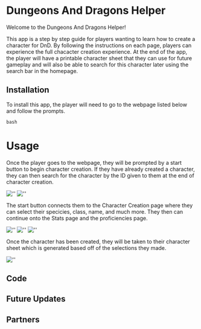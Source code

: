 # Dungeons And Dragons Helper

Welcome to the Dungeons And Dragons Helper!

This app is a step by step guide for players wanting to learn how to create a character for DnD. By following the instructions on each page, players can experience the full chacacter creation experience. At the end of the app, the player will have a printable character sheet that they can use for future gameplay and will also be able to search for this character later using the search bar in the homepage.

## Installation

To install this app, the player will need to go to the webpage listed below and follow the prompts.

``bash
``

# Usage

Once the player goes to the webpage, they will be prompted by a start button to begin character creation. If they have already created a character, they can then search for the character by the ID given to them at the end of character creation.

!['']()
!['']()

The start button connects them to the Character Creation page where they can select their specicies, class, name, and much more. They then can continue onto the Stats page and the proficiencies page.

!['']()
!['']()
!['']()

Once the character has been created, they will be taken to their character sheet which is generated based off of the selections they made.

!['']()

## Code

## Future Updates

## Partners